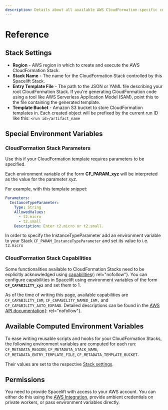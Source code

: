 ```yaml
---
description: Details about all available AWS CloudFormation-specific configuration options.
---
```


# Reference

## Stack Settings

- **Region** - AWS region in which to create and execute the AWS CloudFormation Stack.
- **Stack Name** - The name for the CloudFormation Stack controlled by this Spacelift Stack.
- **Entry Template File** - The path to the JSON or YAML file describing your root CloudFormation Stack. If you're generating CloudFormation code using a tool like AWS Serverless Application Model (SAM), point this to the file containing the generated template.
- **Template Bucket** - Amazon S3 bucket to store CloudFormation templates in. Each created object will be prefixed by the current run ID like this: `<run id>/artifact_name`

## Special Environment Variables

### CloudFormation Stack Parameters

Use this if your CloudFormation template requires parameters to be specified.

Each environment variable of the form **CF\_PARAM\_xyz** will be interpreted as the value for the parameter _xyz_.

For example, with this template snippet:

```yaml
Parameters:
  InstanceTypeParameter:
    Type: String
    AllowedValues:
      - t2.micro
      - t2.small
    Description: Enter t2.micro or t2.small.
```

In order to specify the InstanceTypeParameter add an environment variable to your Stack `CF_PARAM_InstanceTypeParameter` and set its value to i.e. `t2.micro`

### CloudFormation Stack Capabilities

Some functionalities available to CloudFormation Stacks need to be explicitly acknowledged using [capabilities](https://docs.aws.amazon.com/AWSCloudFormation/latest/UserGuide/using-iam-template.html#using-iam-capabilities){: rel="nofollow"}. You can configure capabilities in Spacelift using environment variables of the form **`CF_CAPABILITY_xyz`** and set them to 1.

As of the time of writing this page, available capabilities are `CF_CAPABILITY_IAM`, `CF_CAPABILITY_NAMED_IAM,` and `CF_CAPABILITY_AUTO_EXPAND`. Detailed descriptions can be found in the [AWS API documentation](https://docs.aws.amazon.com/AWSCloudFormation/latest/APIReference/API_CreateChangeSet.html){: rel="nofollow"}.

## Available Computed Environment Variables

To ease writing reusable scripts and hooks for your CloudFormation Stacks, the following environment variables are computed for each run: `CF_METADATA_REGION`, `CF_METADATA_STACK_NAME`, `CF_METADATA_ENTRY_TEMPLATE_FILE`, `CF_METADATA_TEMPLATE_BUCKET`.

Their values are set to the respective [Stack settings](reference.md#stack-settings).

## Permissions

You need to provide Spacelift with access to your AWS account. You can either do this using the [AWS Integration](../../integrations/cloud-providers/aws.md), provide ambient credentials on private workers, or pass environment variables directly.
